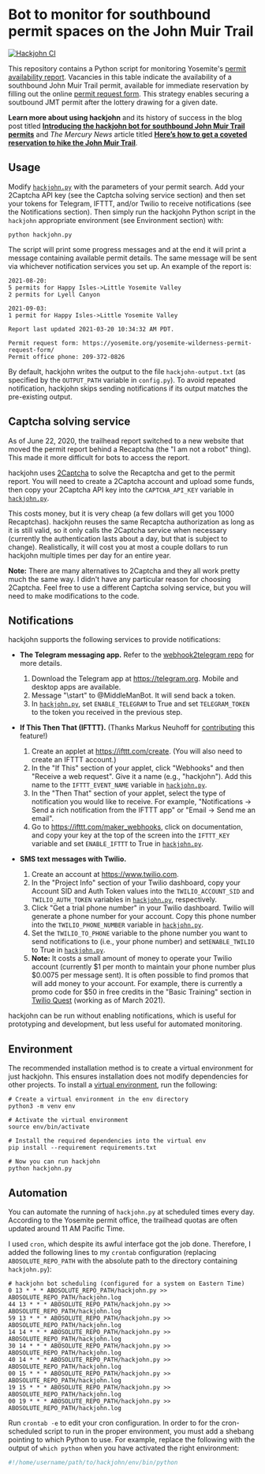 # Bot to monitor for southbound permit spaces on the John Muir Trail

[![Hackjohn CI](https://github.com/dhimmel/hackjohn/workflows/Hackjohn%20CI/badge.svg?branch=master)](https://github.com/dhimmel/hackjohn/actions)

This repository contains a Python script for monitoring Yosemite's [permit availability report](https://yosemite.org/planning-your-wilderness-permit/).
Vacancies in this table indicate the availability of a southbound John Muir 
Trail permit, available for immediate reservation by filling out the online 
[permit request form](https://yosemite.org/yosemite-wilderness-permit-request-form/).
This strategy enables securing a soutbound JMT permit after the lottery drawing
for a given date.

**Learn more about using hackjohn** and its history of success in the blog post
titled [**Introducing the hackjohn bot for southbound John Muir Trail permits**](https://hive.blog/@dhimmel/introducing-the-hackjohn-bot-for-southbound-john-muir-trail-permits)
and _The Mercury News_ article titled [**Here’s how to get a coveted reservation to hike the John Muir Trail**](https://www.mercurynews.com/2019/04/22/heres-how-to-get-a-reservation-to-hike-the-john-muir-trail/ "Written by Lisa M. Krieger on April 22, 2019").

## Usage

Modify [`hackjohn.py`](hackjohn.py) with the parameters of your permit search.
Add your 2Captcha API key (see the Captcha solving service section) and then 
set your tokens for Telegram, IFTTT, and/or Twilio to receive notifications 
(see the Notifications section). Then simply run the hackjohn Python script in 
the `hackjohn` appropriate environment (see Environment section) with:

```shell
python hackjohn.py
```

The script will print some progress messages and at the end it will print a
message containing available permit details. The same message will be sent via
whichever notification services you set up. An example of the report is:

```
2021-08-20:
5 permits for Happy Isles->Little Yosemite Valley
2 permits for Lyell Canyon

2021-09-03:
1 permit for Happy Isles->Little Yosemite Valley

Report last updated 2021-03-20 10:34:32 AM PDT.

Permit request form: https://yosemite.org/yosemite-wilderness-permit-request-form/
Permit office phone: 209-372-0826
```

By default, hackjohn writes the output to the file `hackjohn-output.txt` (as 
specified by the `OUTPUT_PATH` variable in `config.py`). To avoid repeated 
notification, hackjohn skips sending notifications if its output matches the 
pre-existing output.

## Captcha solving service

As of June 22, 2020, the trailhead report switched to a new website that moved
the permit report behind a Recaptcha (the "I am not a robot" thing). This made 
it more difficult for bots to access the report. 

hackjohn uses [2Captcha](https://2captcha.com) to solve the Recaptcha and get 
to the permit report. You will need to create a 2Captcha account and
upload some funds, then copy your 2Captcha API key into the `CAPTCHA_API_KEY`
variable in [`hackjohn.py`](hackjohn.py). 

This costs money, but it is very cheap (a few dollars will get you 1000 
Recaptchas). hackjohn reuses the same Recaptcha authorization as long as it is
still valid, so it only calls the 2Captcha service when necessary (currently
the authentication lasts about a day, but that is subject to change).
Realistically, it will cost you at most a couple dollars to run hackjohn 
multiple times per day for an entire year.

**Note:** There are many alternatives to 2Captcha and they all work pretty much
the same way. I didn't have any particular reason for choosing 2Captcha. Feel 
free to use a different Captcha solving service, but you will need to make
modifications to the code.

## Notifications

hackjohn supports the following services to provide notifications:

* **The Telegram messaging app.** Refer to the 
[webhook2telegram repo](https://github.com/muety/webhook2telegram) for more
details.
  1. Download the Telegram app at https://telegram.org. Mobile and desktop apps
  are available.
  2. Message "\start" to @MiddleManBot. It will send back a token.
  3. In [`hackjohn.py`](hackjohn.py), set `ENABLE_TELEGRAM` to True and set 
  `TELEGRAM_TOKEN` to the token you received in the previous step.

* **If This Then That (IFTTT).** (Thanks Markus Neuhoff for 
[contributing](https://github.com/dhimmel/hackjohn/pull/4) this feature!)
  1. Create an applet at https://ifttt.com/create. (You will also need to create
  an IFTTT account.)
  2. In the "If This" section of your applet, click "Webhooks" and then 
  "Receive a web request". Give it a name (e.g., "hackjohn"). Add this name to 
  the `IFTTT_EVENT_NAME` variable in [`hackjohn.py`](hackjohn.py).
  3. In the "Then That" section of your applet, select the type of notification
  you would like to receive. For example, "Notifications -> Send a rich 
  notification from the IFTTT app" or "Email -> Send me an email".
  4. Go to https://ifttt.com/maker_webhooks, click on documentation, and copy 
  your key at the top of the screen into the `IFTTT_KEY` variable and set
  `ENABLE_IFTTT` to True in [`hackjohn.py`](hackjohn.py).

* **SMS text messages with Twilio.**
  1. Create an account at https://www.twilio.com.
  2. In the "Project Info" section of your Twilio dashboard, copy your Account
  SID and Auth Token values into the `TWILIO_ACCOUNT_SID` and 
  `TWILIO_AUTH_TOKEN` variables in [`hackjohn.py`](hackjohn.py), respectively.
  3. Click "Get a trial phone number" in your Twilio dashboard. Twilio will
  generate a phone number for your account. Copy this phone number into the 
  `TWILIO_PHONE_NUMBER` variable in [`hackjohn.py`](hackjohn.py).
  4. Set the `TWILIO_TO_PHONE` variable to the phone number you want to send
   notifications to (i.e., your phone number) and set`ENABLE_TWILIO` to True in
   [`hackjohn.py`](hackjohn.py).
  5. **Note:** It costs a small amount of money to operate your Twilio account
  (currently $1 per month to maintain your phone number plus $0.0075 per 
  message sent). It is often possible to find promos that will add money to 
  your account. For example, there is currently a promo code for $50 in free
  credits in the "Basic Training" section in [Twilio Quest](https://www.twilio.com/quest)
  (working as of March 2021).

hackjohn can be run without enabling notifications, which is useful for 
prototyping and development, but less useful for automated monitoring.

## Environment

The recommended installation method is to create a virtual environment for just
hackjohn. This ensures installation does not modify dependencies for other 
projects. To install a [virtual environment](https://docs.python.org/3/tutorial/venv.html), 
run the following:

```shell
# Create a virtual environment in the env directory
python3 -m venv env

# Activate the virtual environment
source env/bin/activate

# Install the required dependencies into the virtual env
pip install --requirement requirements.txt

# Now you can run hackjohn
python hackjohn.py
```

## Automation

You can automate the running of `hackjohn.py` at scheduled times every day.
According to the Yosemite permit office, the trailhead quotas are often updated around 11 AM Pacific Time.

I used `cron`, which despite its awful interface got the job done.
Therefore, I added the following lines to my `crontab` configuration (replacing `ABOSOLUTE_REPO_PATH` with the absolute path to the directory containing `hackjohn.py`):

```
# hackjohn bot scheduling (configured for a system on Eastern Time)
0 13 * * * ABOSOLUTE_REPO_PATH/hackjohn.py >> ABOSOLUTE_REPO_PATH/hackjohn.log
44 13 * * * ABOSOLUTE_REPO_PATH/hackjohn.py >> ABOSOLUTE_REPO_PATH/hackjohn.log
59 13 * * * ABOSOLUTE_REPO_PATH/hackjohn.py >> ABOSOLUTE_REPO_PATH/hackjohn.log
14 14 * * * ABOSOLUTE_REPO_PATH/hackjohn.py >> ABOSOLUTE_REPO_PATH/hackjohn.log
30 14 * * * ABOSOLUTE_REPO_PATH/hackjohn.py >> ABOSOLUTE_REPO_PATH/hackjohn.log
40 14 * * * ABOSOLUTE_REPO_PATH/hackjohn.py >> ABOSOLUTE_REPO_PATH/hackjohn.log
00 15 * * * ABOSOLUTE_REPO_PATH/hackjohn.py >> ABOSOLUTE_REPO_PATH/hackjohn.log
19 15 * * * ABOSOLUTE_REPO_PATH/hackjohn.py >> ABOSOLUTE_REPO_PATH/hackjohn.log
00 19 * * * ABOSOLUTE_REPO_PATH/hackjohn.py >> ABOSOLUTE_REPO_PATH/hackjohn.log
```

Run `crontab -e` to edit your cron configuration.
In order to for the cron-scheduled script to run in the proper environment, you must add a shebang pointing to which Python to use.
For example, replace the following with the output of `which python` when you have activated the right environment:

```python
#!/home/username/path/to/hackjohn/env/bin/python
```
